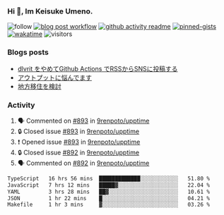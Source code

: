 ### Hi 👋, Im Keisuke Umeno.

<!--
**9renpoto/9renpoto** is a ✨ _special_ ✨ repository because its `README.md` (this file) appears on your GitHub profile.

Here are some ideas to get you started:

- 🔭 I’m currently working on ...
- 🌱 I’m currently learning ...
- 👯 I’m looking to collaborate on ...
- 🤔 I’m looking for help with ...
- 💬 Ask me about ...
- 📫 How to reach me: ...
- 😄 Pronouns: ...
- ⚡ Fun fact: ...
-->

![follow](https://img.shields.io/github/followers/9renpoto?label=Follow&style=social)
[![blog post workflow](https://github.com/9renpoto/9renpoto/actions/workflows/blog.yml/badge.svg)](https://github.com/9renpoto/9renpoto/actions/workflows/blog.yml)
[![github activity readme](https://github.com/9renpoto/9renpoto/actions/workflows/activity.yml/badge.svg)](https://github.com/9renpoto/9renpoto/actions/workflows/activity.yml)
[![pinned-gists](https://github.com/9renpoto/9renpoto/actions/workflows/pin-gist.yml/badge.svg)](https://github.com/9renpoto/9renpoto/actions/workflows/pin-gist.yml)
[![wakatime](https://github.com/9renpoto/9renpoto/actions/workflows/waka-readme-status.yml/badge.svg)](https://github.com/9renpoto/9renpoto/actions/workflows/waka-readme-status.yml)
![visitors](https://komarev.com/ghpvc/?username=9renpoto&label=Profile%20views&color=0e75b6&style=flat)

### Blogs posts

<!-- BLOG-POST-LIST:START -->
- [dlvrit をやめてGithub Actions でRSSからSNSに投稿する](https://9renpoto.win/entry/2023/11/12/dlvrit-to-gh-actions)
- [アウトプットに悩んでます](https://9renpoto.win/entry/2023/11/11/technology-to-limit-input)
- [地方移住を検討](https://9renpoto.win/entry/2023/09/09/migration-plan)
<!-- BLOG-POST-LIST:END -->

### Activity

<!--START_SECTION:activity-->
1. 🗣 Commented on [#893](https://github.com/9renpoto/upptime/issues/893#issuecomment-1820852331) in [9renpoto/upptime](https://github.com/9renpoto/upptime)
2. 🔒 Closed issue [#893](https://github.com/9renpoto/upptime/issues/893) in [9renpoto/upptime](https://github.com/9renpoto/upptime)
3. ❗ Opened issue [#893](https://github.com/9renpoto/upptime/issues/893) in [9renpoto/upptime](https://github.com/9renpoto/upptime)
4. 🔒 Closed issue [#892](https://github.com/9renpoto/upptime/issues/892) in [9renpoto/upptime](https://github.com/9renpoto/upptime)
5. 🗣 Commented on [#892](https://github.com/9renpoto/upptime/issues/892#issuecomment-1820598349) in [9renpoto/upptime](https://github.com/9renpoto/upptime)
<!--END_SECTION:activity-->

<!--START_SECTION:waka-->

```txt
TypeScript   16 hrs 56 mins  █████████████░░░░░░░░░░░░   51.80 %
JavaScript   7 hrs 12 mins   █████▓░░░░░░░░░░░░░░░░░░░   22.04 %
YAML         3 hrs 28 mins   ██▓░░░░░░░░░░░░░░░░░░░░░░   10.61 %
JSON         1 hr 22 mins    █░░░░░░░░░░░░░░░░░░░░░░░░   04.21 %
Makefile     1 hr 3 mins     ▓░░░░░░░░░░░░░░░░░░░░░░░░   03.26 %
```

<!--END_SECTION:waka-->
